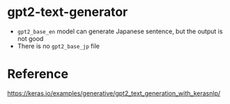 # gpt2-text-generator
* `gpt2_base_en` model can generate Japanese sentence, but the output is not good
* There is no `gpt2_base_jp` file

# Reference
https://keras.io/examples/generative/gpt2_text_generation_with_kerasnlp/
